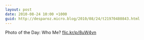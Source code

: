 ```yaml
---
layout: post
date: 2010-08-24 10:00 +1000
guid: http://desparoz.micro.blog/2010/08/24/t21970480843.html
---
```

Photo of the Day: Who Me? [flic.kr/p/8uW4vn](http://flic.kr/p/8uW4vn)
